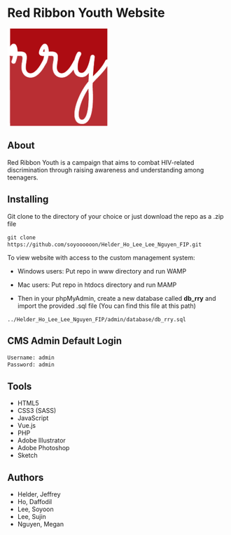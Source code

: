 # Red Ribbon Youth Website

![logo](/images/LOGO.svg)

## About 
Red Ribbon Youth is a campaign that aims to combat HIV-related discrimination through raising awareness and understanding among teenagers.

## Installing
Git clone to the directory of your choice or just download the repo as a .zip file
  ``` 
  git clone https://github.com/soyoooooon/Helder_Ho_Lee_Lee_Nguyen_FIP.git
  ```

To view website with access to the custom management system:
* Windows users: Put repo in www directory and run WAMP
* Mac users: Put repo in htdocs directory and run MAMP

* Then in your phpMyAdmin, create a new database called **db_rry** and import the provided .sql file (You can find this file at this path)
```
../Helder_Ho_Lee_Lee_Nguyen_FIP/admin/database/db_rry.sql
```
    
## CMS Admin Default Login
    
    Username: admin
    Password: admin
    
## Tools
* HTML5
* CSS3 (SASS)
* JavaScript
* Vue.js
* PHP
* Adobe Illustrator
* Adobe Photoshop
* Sketch
    
## Authors
* Helder, Jeffrey
* Ho, Daffodil
* Lee, Soyoon
* Lee, Sujin
* Nguyen, Megan
